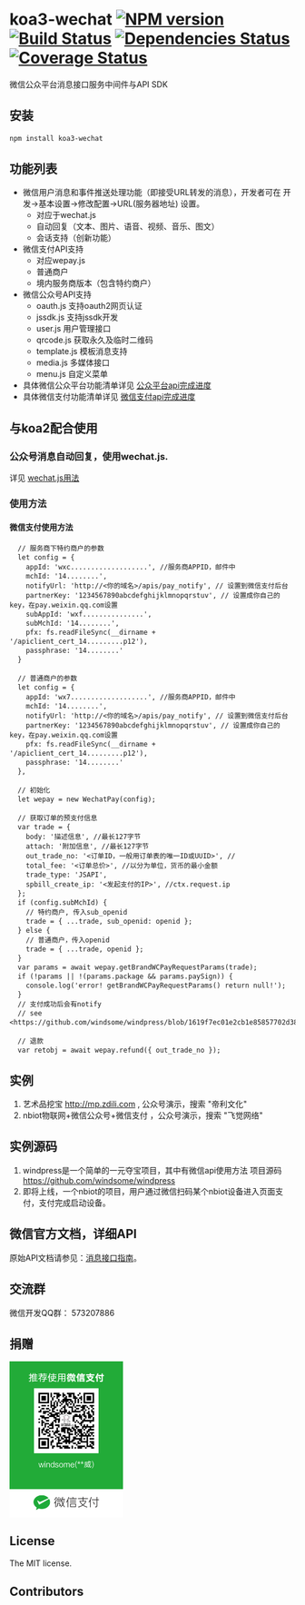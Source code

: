 koa3-wechat [![NPM version](https://badge.fury.io/js/koa3-wechat.png)](http://badge.fury.io/js/koa3-wechat) [![Build Status](https://travis-ci.org/windsome/koa3-wechat.png?branch=master)](https://travis-ci.org/windsome/koa3-wechat) [![Dependencies Status](https://david-dm.org/windsome/koa3-wechat.png)](https://david-dm.org/windsome/koa3-wechat) [![Coverage Status](https://coveralls.io/repos/windsome/koa3-wechat/badge.png)](https://coveralls.io/r/windsome/koa3-wechat)
======

微信公众平台消息接口服务中间件与API SDK

## 安装
```sh
npm install koa3-wechat
```

## 功能列表
+ 微信用户消息和事件推送处理功能（即接受URL转发的消息），开发者可在 开发->基本设置->修改配置->URL(服务器地址) 设置。
  - 对应于wechat.js
  - 自动回复（文本、图片、语音、视频、音乐、图文）
  - 会话支持（创新功能）
+ 微信支付API支持
  - 对应wepay.js
  - 普通商户
  - 境内服务商版本（包含特约商户）
+ 微信公众号API支持
  - oauth.js 支持oauth2网页认证
  - jssdk.js 支持jssdk开发
  - user.js 用户管理接口
  - qrcode.js 获取永久及临时二维码
  - template.js 模板消息支持
  - media.js 多媒体接口
  - menu.js 自定义菜单
+ 具体微信公众平台功能清单详见 [公众平台api完成进度](./doc/api_mp.md)
+ 具体微信支付功能清单详见 [微信支付api完成进度](./doc/api_payment.md)

## 与koa2配合使用
### 公众号消息自动回复，使用wechat.js.
详见 [wechat.js用法](./doc/usage_wechat.md)

### 使用方法
#### 微信支付使用方法
```
  // 服务商下特约商户的参数
  let config = {
    appId: 'wxc...................', //服务商APPID，邮件中
    mchId: '14........',
    notifyUrl: 'http://<你的域名>/apis/pay_notify', // 设置到微信支付后台
    partnerKey: '1234567890abcdefghijklmnopqrstuv', // 设置成你自己的key，在pay.weixin.qq.com设置
    subAppId: 'wxf...............',
    subMchId: '14........',
    pfx: fs.readFileSync(__dirname + '/apiclient_cert_14.........p12'),
    passphrase: '14........'
  }

  // 普通商户的参数
  let config = {
    appId: 'wx7...................', //服务商APPID，邮件中
    mchId: '14........',
    notifyUrl: 'http://<你的域名>/apis/pay_notify', // 设置到微信支付后台
    partnerKey: '1234567890abcdefghijklmnopqrstuv', // 设置成你自己的key，在pay.weixin.qq.com设置
    pfx: fs.readFileSync(__dirname + '/apiclient_cert_14.........p12'),
    passphrase: '14........'
  },

  // 初始化
  let wepay = new WechatPay(config);

  // 获取订单的预支付信息
  var trade = {
    body: '描述信息', //最长127字节
    attach: '附加信息', //最长127字节
    out_trade_no: '<订单ID，一般用订单表的唯一ID或UUID>', //
    total_fee: '<订单总价>', //以分为单位，货币的最小金额
    trade_type: 'JSAPI',
    spbill_create_ip: '<发起支付的IP>', //ctx.request.ip
  };
  if (config.subMchId) {
    // 特约商户, 传入sub_openid
    trade = { ...trade, sub_openid: openid };
  } else {
    // 普通商户，传入openid
    trade = { ...trade, openid };
  }
  var params = await wepay.getBrandWCPayRequestParams(trade);
  if (!params || !(params.package && params.paySign)) {
    console.log('error! getBrandWCPayRequestParams() return null!');
  }
  // 支付成功后会有notify
  // see <https://github.com/windsome/windpress/blob/1619f7ec01e2cb1e85857702d381304e79713e53/server/wechat/index.js#L269>

  // 退款
  var retobj = await wepay.refund({ out_trade_no });

```

## 实例
1. 艺术品挖宝 <http://mp.zdili.com> , 公众号演示，搜索 "帝利文化"
2. nbiot物联网+微信公众号+微信支付 ，公众号演示，搜索 "飞觉网络"

## 实例源码
1. windpress是一个简单的一元夺宝项目，其中有微信api使用方法
项目源码 <https://github.com/windsome/windpress>
2. 即将上线，一个nbiot的项目，用户通过微信扫码某个nbiot设备进入页面支付，支付完成启动设备。

## 微信官方文档，详细API
原始API文档请参见：[消息接口指南](http://mp.weixin.qq.com/wiki/index.php?title=消息接口指南)。

## 交流群
微信开发QQ群： 573207886

## 捐赠
<img src="./219668615.jpg" width="200" alt="捐赠" align=center />

## License
The MIT license.

## Contributors

